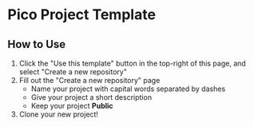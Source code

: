 # Pico Project Template

## How to Use

1. Click the "Use this template" button in the top-right of this page, and select "Create a new repository"
2. Fill out the "Create a new repository" page
    * Name your project with capital words separated by dashes
    * Give your project a short description
    * Keep your project **Public**
3. Clone your new project!
